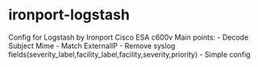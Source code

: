 # ironport-logstash
Config for Logstash by Ironport Cisco ESA c600v
Main points:
	- Decode Subject Mime
	- Match ExternalIP
	- Remove syslog fields(severity_label,facility_label,facility,severity,priority)
	- Simple config

